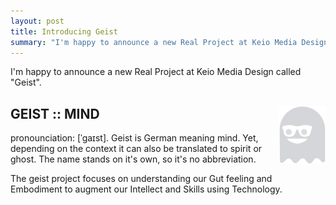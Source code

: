 ```yaml
---
layout: post
title: Introducing Geist
summary: "I'm happy to announce a new Real Project at Keio Media Design called Geist"
---
```

I'm happy to announce a new Real Project at Keio Media Design called "Geist". 

## GEIST :: MIND <img style="float: right;" src="images/logo_nt.svg">

pronounciation: [ˈɡaɪst]. Geist is German meaning mind. Yet, depending on the context it can also be translated to spirit or ghost. The name stands on it's own, so it's no abbreviation.

The geist project focuses on understanding our Gut feeling and Embodiment to augment our Intellect and Skills using Technology.


